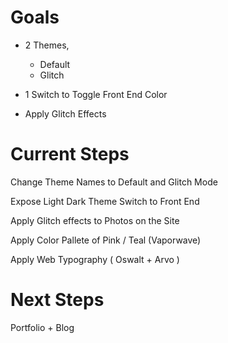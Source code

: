 # Goals

  - 2 Themes,
    - Default
    - Glitch

  - 1 Switch to Toggle Front End Color 

  - Apply Glitch Effects



# Current Steps

  Change Theme Names to Default and Glitch Mode

  Expose Light Dark Theme Switch to Front End 

  Apply Glitch effects to Photos on the Site

  Apply Color Pallete of Pink / Teal (Vaporwave)

  Apply Web Typography ( Oswalt + Arvo )

# Next Steps

  Portfolio
  +
  Blog
